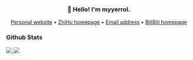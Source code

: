 <h3 align="center">👋 Hello! I'm myyerrol.</h3>

<p align="center">
  <a href="https://myyerrol.io" target="_blank">Personal website</a> •
  <a href="https://www.zhihu.com/people/miaoyuyang" target="_blank">ZhiHu homepage</a> •
  <a href="mailto:myyerrol@126.com">Email address</a> •
  <a href="https://space.bilibili.com/281072414" target="_blank">BiliBili homepage</a>
</p>

### Github Stats

<a href="https://github.com/myyerrol">
  <img src="https://github-readme-stats.vercel.app/api?username=myyerrol&theme=default&hide_title=true&show_icons=true&count_private=true">
  <img src="https://github-readme-stats.vercel.app/api/top-langs/?username=myyerrol&theme=default&layout=compact&card_width=400">
</a>
